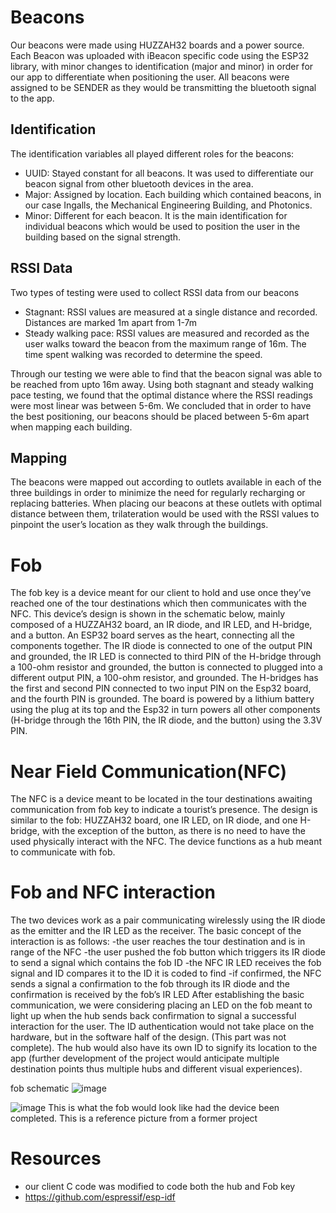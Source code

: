 # Beacons

Our beacons were made using HUZZAH32 boards and a power source. Each Beacon was uploaded with iBeacon specific code using the ESP32 library, with minor changes to identification (major and minor) in order for our app to differentiate when positioning the user. All beacons were assigned to be SENDER as they would be transmitting the bluetooth signal to the app.

## Identification

The identification variables all played different roles for the beacons:
  - UUID: Stayed constant for all beacons. It was used to differentiate our beacon signal from other bluetooth devices in the area.
  - Major: Assigned by location. Each building which contained beacons, in our case Ingalls, the Mechanical Engineering Building, and    Photonics.
  - Minor: Different for each beacon. It is the main identification for individual beacons which would be used to position the user in the building based on the signal strength.

## RSSI Data

Two types of testing were used to collect RSSI data from our beacons

- Stagnant: RSSI values are measured at a single distance and recorded. Distances are marked 1m apart from 1-7m
- Steady walking pace: RSSI values are measured and recorded as the user walks toward the beacon from the maximum range of 16m. The time spent walking was recorded to determine the speed.

Through our testing we were able to find that the beacon signal was able to be reached from upto 16m away. Using both stagnant and steady walking pace testing, we found that the optimal distance where the RSSI readings were most linear was between 5-6m. We concluded that in order to have the best positioning, our beacons should be placed between 5-6m apart when mapping each building.

## Mapping

The beacons were mapped out according to outlets available in each of the three buildings in order to minimize the need for regularly recharging or replacing batteries. When placing our beacons at these outlets with optimal distance between them, trilateration would be used with the RSSI values to pinpoint the user’s location as they walk through the buildings.


# Fob

The fob key is a device meant for our client to hold and use once they’ve reached one of the tour destinations which then communicates with the NFC. This device’s design is shown in the schematic below, mainly composed of a HUZZAH32 board, an IR diode, and IR LED, and H-bridge, and a button.  An ESP32 board serves as the heart, connecting all the components together. The IR diode is connected to one of the output PIN and grounded, the IR LED is connected to third PIN of the H-bridge through a 100-ohm resistor and grounded, the button is connected to plugged into a different output PIN, a 100-ohm resistor, and grounded. The H-bridges has the first and second PIN connected to two input PIN on the Esp32 board, and the fourth PIN is grounded. The board is powered by a lithium battery using the plug at its top and the Esp32 in turn powers all other components (H-bridge through the 16th PIN, the IR diode, and the button) using the 3.3V PIN. 

# Near Field Communication(NFC)

The NFC is a device meant to be located in the tour destinations awaiting communication from fob key to indicate a tourist’s presence. The design is similar to the fob: HUZZAH32 board, one IR LED, on IR diode, and one H-bridge, with the exception of the button, as there is no need to have the used physically interact with the NFC. The device functions as a hub meant to communicate with fob. 

# Fob and NFC interaction

The two devices work as a pair communicating wirelessly using the IR diode as the emitter and the IR LED as the receiver. The basic concept of the interaction is as follows: 
-the user reaches the tour destination and is in range of the NFC
-the user pushed the fob button which triggers its IR diode to send a signal which contains the fob ID
-the NFC IR LED receives the fob signal and ID compares it to the ID it is coded to find
-if confirmed, the NFC sends a signal a confirmation to the fob through its IR diode and the confirmation is received by the fob’s IR LED 
After establishing the basic communication, we were considering placing an LED on the fob meant to light up when the hub sends back confirmation to signal a successful interaction for the user. The ID authentication would not take place on the hardware, but in the software half of the design. (This part was not complete). The hub would also have its own ID to signify its location to the app (further development of the project would anticipate multiple destination points thus multiple hubs and different visual experiences).

fob schematic
![image](https://user-images.githubusercontent.com/24261732/80330716-e969c280-8813-11ea-9b19-69323735bb69.png)


![image](https://user-images.githubusercontent.com/24261732/80330776-15854380-8814-11ea-95e7-cc844883e3cb.png)
This is what the fob would look like had the device been completed. This is a reference picture from a former project

# Resources
  - our client C code was modified to code both the hub and Fob key
  - https://github.com/espressif/esp-idf
